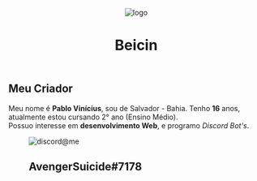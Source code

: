 <!DOCTYPE html>
<html>

<head>
    <meta charset="UTF-8">
    <link href="https://fonts.googleapis.com/css?family=Anton|Montserrat|Ramabhadra|Ubuntu&display=swap"
        rel="stylesheet">
    <link rel=" stylesheet" type="text/css" href="./style.css">
</head>

<body>
    <div class="container">
        <header>
            <div id="head">
                <figure>
                    <img class="logo" src="https://i1.sndcdn.com/artworks-000522047457-ci6uwg-t500x500.jpg" alt="logo">
                    <figcaption>
                        <h1 class="title">
                            Beicin
                            <!--<a target="_blanck" href="https://discordapp.com/oauth2/authorize?client_id=578821153733476352&scope=bot&permissions=271903816">Beicin</a>-->
                        </h1>
                    </figcaption>
                </figure>
            </div>
        </header>
        <section class="corpo">
            <div id="criador">
                <h1>
                    Meu Criador
                </h1>
                <p>Meu nome é <b>Pablo Vinícius</b>, sou de Salvador - Bahia. Tenho <b>16</b> anos, atualmente estou
                    cursando 2° ano (Ensino Médio). <br> Possuo interesse em <b>desenvolvimento Web</b>, e programo
                    <i>Discord Bot's</i>.</p>
                <figure>
                    <img src="https://cdn.discordapp.com/avatars/408762620770779138/ac7829ea00fcaa095e7eb504ae6cf71c.png?size=2048"
                        alt="discord@me">
                    <figcaption>
                        <h1 class="title-owner">AvengerSuicide#7178</h1>
                    </figcaption>
                </figure>
            </div>
        </section>
    </div>
</body>

</html>
